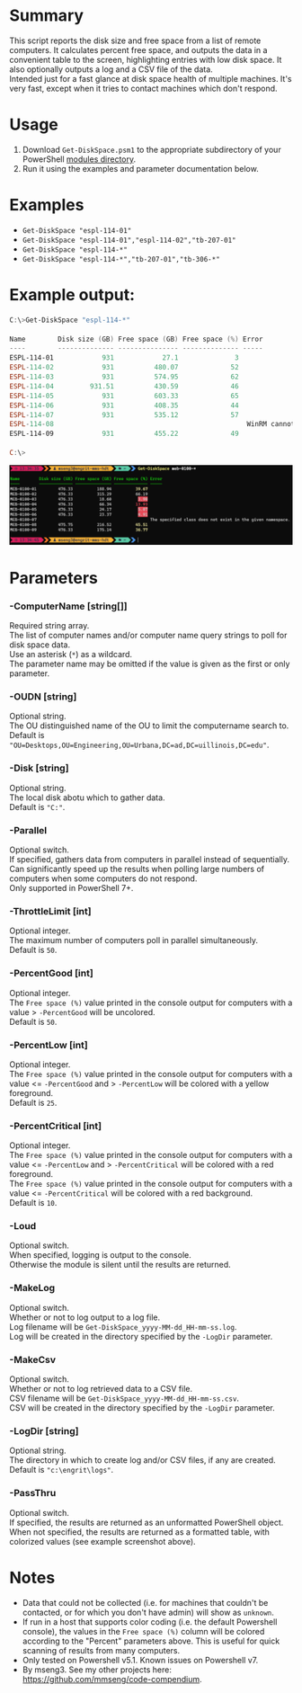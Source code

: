 # Summary
This script reports the disk size and free space from a list of remote computers.
It calculates percent free space, and outputs the data in a convenient table to the screen, highlighting entries with low disk space. It also optionally outputs a log and a CSV file of the data.  
Intended just for a fast glance at disk space health of multiple machines. It's very fast, except when it tries to contact machines which don't respond.

# Usage
1. Download `Get-DiskSpace.psm1` to the appropriate subdirectory of your PowerShell [modules directory](https://github.com/engrit-illinois/how-to-install-a-custom-powershell-module).
2. Run it using the examples and parameter documentation below.

# Examples
- `Get-DiskSpace "espl-114-01"`
- `Get-DiskSpace "espl-114-01","espl-114-02","tb-207-01"`
- `Get-DiskSpace "espl-114-*"`
- `Get-DiskSpace "espl-114-*","tb-207-01","tb-306-*"`

# Example output:
```powershell
C:\>Get-DiskSpace "espl-114-*"

Name        Disk size (GB) Free space (GB) Free space (%) Error
----        -------------- --------------- -------------- -----
ESPL-114-01            931            27.1              3
ESPL-114-02            931          480.07             52
ESPL-114-03            931          574.95             62
ESPL-114-04         931.51          430.59             46
ESPL-114-05            931          603.33             65
ESPL-114-06            931          408.35             44
ESPL-114-07            931          535.12             57
ESPL-114-08                                                WinRM cannot complete the operation. Verify that the specified computer name is valid, that the computer is accessible over the network...
ESPL-114-09            931          455.22             49

C:\>
```

<img src='Get-DiskSpace_example-output.png' />

# Parameters

### -ComputerName [string[]]
Required string array.  
The list of computer names and/or computer name query strings to poll for disk space data.  
Use an asterisk (`*`) as a wildcard.  
The parameter name may be omitted if the value is given as the first or only parameter.  

### -OUDN [string]
Optional string.  
The OU distinguished name of the OU to limit the computername search to.  
Default is `"OU=Desktops,OU=Engineering,OU=Urbana,DC=ad,DC=uillinois,DC=edu"`.  

### -Disk [string]
Optional string.  
The local disk abotu which to gather data.  
Default is `"C:"`.  

### -Parallel
Optional switch.  
If specified, gathers data from computers in parallel instead of sequentially.  
Can significantly speed up the results when polling large numbers of computers when some computers do not respond.  
Only supported in PowerShell 7+.  

### -ThrottleLimit [int]
Optional integer.  
The maximum number of computers poll in parallel simultaneously.  
Default is `50`.  

### -PercentGood [int]
Optional integer.  
The `Free space (%)` value printed in the console output for computers with a value > `-PercentGood` will be uncolored.  
Default is `50`.  

### -PercentLow [int]
Optional integer.  
The `Free space (%)` value printed in the console output for computers with a value <= `-PercentGood` and > `-PercentLow` will be colored with a yellow foreground.  
Default is `25`.  

### -PercentCritical [int]
Optional integer.  
The `Free space (%)` value printed in the console output for computers with a value <= `-PercentLow` and > `-PercentCritical` will be colored with a red foreground.  
The `Free space (%)` value printed in the console output for computers with a value <= `-PercentCritical` will be colored with a red background.  
Default is `10`.  

### -Loud
Optional switch.  
When specified, logging is output to the console.  
Otherwise the module is silent until the results are returned.  

### -MakeLog
Optional switch.  
Whether or not to log output to a log file.  
Log filename will be `Get-DiskSpace_yyyy-MM-dd_HH-mm-ss.log`.  
Log will be created in the directory specified by the `-LogDir` parameter.  

### -MakeCsv
Optional switch.  
Whether or not to log retrieved data to a CSV file.  
CSV filename will be `Get-DiskSpace_yyyy-MM-dd_HH-mm-ss.csv`.  
CSV will be created in the directory specified by the `-LogDir` parameter.  

### -LogDir [string]
Optional string.  
The directory in which to create log and/or CSV files, if any are created.  
Default is `"c:\engrit\logs"`.  

### -PassThru
Optional switch.  
If specified, the results are returned as an unformatted PowerShell object.  
When not specified, the results are returned as a formatted table, with colorized values (see example screenshot above).  

# Notes
- Data that could not be collected (i.e. for machines that couldn't be contacted, or for which you don't have admin) will show as `unknown`.
- If run in a host that supports color coding (i.e. the default Powershell console), the values in the `Free space (%)` column will be colored according to the "Percent" parameters above. This is useful for quick scanning of results from many computers.
- Only tested on Powershell v5.1. Known issues on Powershell v7.
- By mseng3. See my other projects here: https://github.com/mmseng/code-compendium.
